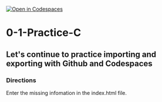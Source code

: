 [![Open in Codespaces](https://classroom.github.com/assets/launch-codespace-2972f46106e565e64193e422d61a12cf1da4916b45550586e14ef0a7c637dd04.svg)](https://classroom.github.com/open-in-codespaces?assignment_repo_id=20427205)
# 0-1-Practice-C

## Let's continue to practice importing and exporting with Github and Codespaces

### Directions
Enter the missing infomation in the index.html file.  
